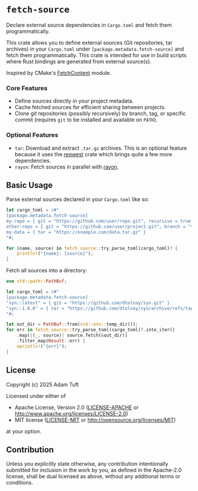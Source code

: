 # `fetch-source`

Declare external source dependencies in `Cargo.toml` and fetch them programmatically.

This crate allows you to define external sources (Git repositories, tar archives) in your
`Cargo.toml` under `[package.metadata.fetch-source]` and fetch them programmatically.
This crate is intended for use in build scripts where Rust bindings are generated from external
source(s).

Inspired by CMake's [FetchContent](https://cmake.org/cmake/help/latest/module/FetchContent.html#fetchcontent) module.

### Core Features

- Define sources directly in your project metadata.
- Cache fetched sources for efficient sharing between projects.
- Clone git repositories (possibly recursively) by branch, tag, or specific commit (requires `git`
  to be installed and available on `PATH`).

### Optional Features

- `tar`: Download and extract `.tar.gz` archives. This is an optional feature because it uses the
  [reqwest](https://crates.io/crates/reqwest) crate which brings quite a few more dependencies.
- `rayon`: Fetch sources in parallel with [rayon](https://crates.io/crates/rayon).

## Basic Usage

Parse external sources declared in your `Cargo.toml` like so:

```rust
let cargo_toml = r#"
[package.metadata.fetch-source]
my-repo = { git = "https://github.com/user/repo.git", recursive = true }
other-repo = { git = "https://github.com/user/project.git", branch = "the-feature" }
my-data = { tar = "https://example.com/data.tar.gz" }
"#;

for (name, source) in fetch_source::try_parse_toml(cargo_toml)? {
    println!("{name}: {source}");
}
```

Fetch all sources into a directory:

```rust
use std::path::PathBuf;

let cargo_toml = r#"
[package.metadata.fetch-source]
"syn::latest" = { git = "https://github.com/dtolnay/syn.git" }
"syn::1.0.0" = { tar = "https://github.com/dtolnay/syn/archive/refs/tags/1.0.0.tar.gz" }
"#;

let out_dir = PathBuf::from(std::env::temp_dir());
for err in fetch_source::try_parse_toml(cargo_toml)?.into_iter()
    .map(|(_, source)| source.fetch(&out_dir))
    .filter_map(Result::err) {
    eprintln!("{err}");
}
```

## License

Copyright (c) 2025 Adam Tuft

Licensed under either of

 * Apache License, Version 2.0
   ([LICENSE-APACHE](LICENSE-APACHE) or <http://www.apache.org/licenses/LICENSE-2.0>)
 * MIT license
   ([LICENSE-MIT](LICENSE-MIT) or <http://opensource.org/licenses/MIT>)

at your option.

## Contribution

Unless you explicitly state otherwise, any contribution intentionally submitted
for inclusion in the work by you, as defined in the Apache-2.0 license, shall be
dual licensed as above, without any additional terms or conditions.
